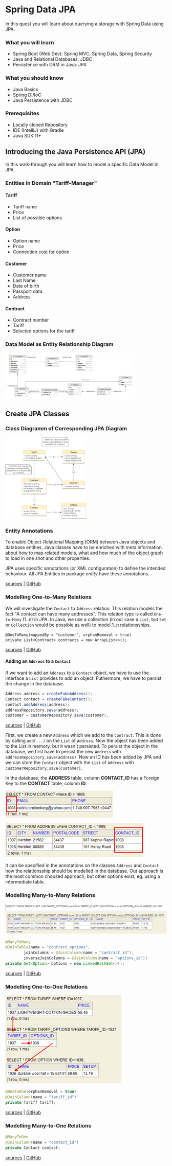 # Spring Data JPA

In this quest you will learn about querying a storage with Spring Data using JPA. 

### What you will learn

* Spring Boot (Web Dev): Spring MVC, Spring Data, Spring Security
* Java and Relational Databases: JDBC
* Persistence with ORM in Java: JPA

### What you should know

* Java Basics
* Spring DI/IoC
* Java Persistence with JDBC

### Prerequisites

* Locally cloned Repository
* IDE (IntelliJ) with Gradle
* Java SDK 11+

## Introducing the Java Persistence API (JPA)

In this walk-through you will learn how to model a specific Data Model in JPA.

### Entities in Domain "Tariff-Manager"

#### Tariff

* Tariff name
* Price
* List of possible options

#### Option

* Option name
* Price
* Connection cost for option

#### Customer

* Customer name
* Last Name
* Date of birth
* Passport data
* Address

#### Contract

* Contract number
* Tariff
* Selected options for the tariff

### Data Model as Entity Relationship Diagram

<img src="../../../docs/img/tariff-manager-erd.png" width="80%"/>

## Create JPA Classes

### Class Diagramm of Corresponding JPA Diagram

<img src="../../../docs/img/tariff-manager-cd.png" width="50%"/>

### Entity Annotations

To enable Object-Relational Mapping (ORM) between Java objects and database entities, Java classes have to be enriched with meta information about how to map related models, what and how much of the object graph to load in one shot and other properties.

JPA uses specific annotations (or XML configuration) to define the intended behaviour. All JPA Entities in package *entity* have these annotations.  

[sources](../../../src/main/java/dev/wcs/nad/tariffmanager/persistence/entity/) | [GitHub](../../../src/main/java/dev/wcs/nad/tariffmanager/persistence/entity/)

### Modelling One-to-Many Relations

We will investigate the `Contact` to `Address` relation. This relation models the fact "A contact can have many addresses".
This relation type is called `One-to-Many` (1..n) in JPA. In Java, we use a collection (in our case a `List`, but `Set` or `Collection` would be possible as well) to model 1..n relationsships.

```
@OneToMany(mappedBy = "customer", orphanRemoval = true)
private List<Contract> contracts = new ArrayList<>();
```
[sources](../../../src/main/java/dev/wcs/nad/tariffmanager/persistence/entity/Customer.java) | [GitHub](../../../src/main/java/dev/wcs/nad/tariffmanager/persistence/entity/Customer.java#L28)

#### Adding an `Address` to a `Contact`

If we want to add an `Address` to a `Contact` object, we have to use the interface a `List` provides to add an object. Futhermore, we have to persist the change in the database.

```java
Address address = createFakeAddress();
Contact contact = createFakeContact();
contact.addAddress(address);
addressRepository.save(address);
customer = customerRepository.save(customer);
```

[sources](../../../src/test/java/dev/wcs/nad/tariffmanager/InitialDatabaseSetupManualTest.java) | [GitHub](../../../src/test/java/dev/wcs/nad/tariffmanager/InitialDatabaseSetupManualTest.java#L32)

First, we create a new `Address` which we add to the `Contract`. This is done by calling `add(...)` on the `List` of `Address`. Now the object has been added to the List in memory, but it wasn't persisted. To persist the object in the database, we first have to persist the new `Address` with `addressRepository.save(address)`. Now an ID has been added by JPA and we can store the `Contact` object with the `List` of `Address` with `customerRepository.save(customer)`.

In the database, the **ADDRESS** table, column **CONTACT_ID** has a Foreign Key to the **CONTACT** table, column **ID**.  

![](../../../docs/img/db_er_contact.png)

![](../../../docs/img/db_er_address.png)

It can be specified in the annotations on the classes `Address` and `Contact` how the relationsship should be modelled in the database. Out approach is the most common choosed approach, but other options exist, eg. using a intermediate table.

### Modelling Many-to-Many Relations

![](../../../docs/img/db_er_address_join_full.png)

```java
@ManyToMany
@JoinTable(name = "contract_options",
        joinColumns = @JoinColumn(name = "contract_id"),
        inverseJoinColumns = @JoinColumn(name = "options_id"))
private Set<Option> options = new LinkedHashSet<>();
```
[sources](../../../src/main/java/dev/wcs/nad/tariffmanager/persistence/entity/Contract.java) | [GitHub](../../../src/main/java/dev/wcs/nad/tariffmanager/persistence/entity/Contract.java#L25)


### Modelling One-to-One Relations

![](../../../docs/img/db_er_address_no_join_full.png)

```java
@OneToOne(orphanRemoval = true)
@JoinColumn(name = "tariff_id")
private Tariff tariff;
```
[sources](../../../src/main/java/dev/wcs/nad/tariffmanager/persistence/entity/Contract.java) | [GitHub](../../../src/main/java/dev/wcs/nad/tariffmanager/persistence/entity/Contract.java#L21)

### Modelling Many-to-One Relations

```java
@ManyToOne
@JoinColumn(name = "contact_id")
private Contact contact;
```
[sources](../../../src/main/java/dev/wcs/nad/tariffmanager/persistence/entity/Address.java) | [GitHub](../../../src/main/java/dev/wcs/nad/tariffmanager/persistence/entity/Address.java#L24)

